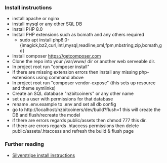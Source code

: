 
### Install instructions

* install apache or nginx
* install mysql or any other SQL DB
* Install PHP 8.0
* Install PHP extensions such as bcmath and any others required
    * sudo apt install php8.0-{imagick,bz2,curl,intl,mysql,readline,xml,fpm,mbstring,zip,bcmath,gd}
* Install composer https://getcomposer.com
* Clone the repo into your /var/www/ dir or another web serveable dir.
* In project root run "composer install"
* If there are missing extension errors then install any missing php-extensions using command above
* In project root run "composer vendor-expose" (this sets up resource and theme symlinks)
* Create an SQL database "nzbitcoiners" or any other name
* set up a user with permissions for that database
* rename .env.example to .env and set all db config
* go to http://localhost/nzbitcoiners/dev/build?flush=1 this will create the DB and flush/recreate the model
* if there are errors regards public/assets then chmod 777 this dir.
* if there are errors regards .htaccess permissions then delete public/assets/.htaccess and refresh the build & flush page

### Further reading

* [Silverstripe install instructions](https://docs.silverstripe.org/en/4/getting_started/)

